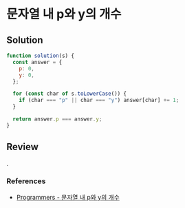# 문자열 내 p와 y의 개수

## Solution

```js
function solution(s) {
  const answer = {
    p: 0,
    y: 0,
  };

  for (const char of s.toLowerCase()) {
    if (char === "p" || char === "y") answer[char] += 1;
  }

  return answer.p === answer.y;
}
```

## Review

.

### References

- [Programmers - 문자열 내 p와 y의 개수](https://school.programmers.co.kr/learn/courses/30/lessons/12916)
